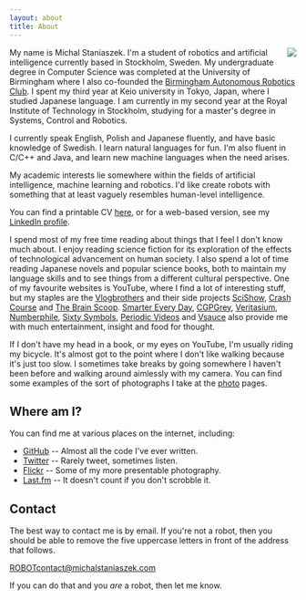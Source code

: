```yaml
---
layout: about
title: About
---
```

<img src="../img/face.jpg" align="right"/>

My name is Michal Staniaszek. I'm a student of robotics and artificial
intelligence currently based in Stockholm, Sweden. My undergraduate degree in
Computer Science was completed at the University of Birmingham where I also
co-founded the
[Birmingham Autonomous Robotics Club](http://barcuk.github.io/index.html). I
spent my third year at Keio university in Tokyo, Japan, where I studied Japanese
language. I am currently in my second year at the Royal Institute of Technology
in Stockholm, studying for a master's degree in Systems, Control and Robotics.

I currently speak English, Polish and Japanese fluently, and have basic
knowledge of Swedish. I learn natural languages for fun. I'm also fluent in C/C++
and Java, and learn new machine languages when the need arises.

My academic interests lie somewhere within the fields of artificial
intelligence, machine learning and robotics. I'd like create robots with
something that at least vaguely resembles human-level intelligence.

You can find a printable CV
[here](https://github.com/heuristicus/cv/blob/master/michal_staniaszek_cv.pdf?raw=true), or for a
web-based version, see my [LinkedIn
profile](http://www.linkedin.com/profile/view?id=236650527).

I spend most of my free time reading about things that I feel I don't know much
about. I enjoy reading science fiction for its exploration of the effects of
technological advancement on human society. I also spend a lot of time reading
Japanese novels and popular science books, both to maintain my language skills
and to see things from a different cultural perspective. One of my favourite
websites is YouTube, where I find a lot of interesting stuff, but my staples are
the [Vlogbrothers](http://www.youtube.com/user/vlogbrothers) and their side
projects [SciShow](http://www.youtube.com/user/scishow),
[Crash Course](http://www.youtube.com/user/crashcourse) and
[The Brain Scoop](http://www.youtube.com/user/thebrainscoop).
[Smarter Every Day](http://www.youtube.com/user/destinws2),
[CGPGrey](http://www.youtube.com/user/CGPGrey),
[Veritasium](http://www.youtube.com/user/1veritasium),
[Numberphile](http://www.youtube.com/user/numberphile),
[Sixty Symbols](http://www.youtube.com/user/sixtysymbols),
[Periodic Videos](http://www.youtube.com/user/periodicvideos) and
[Vsauce](http://www.youtube.com/user/vsauce) also provide me with much
entertainment, insight and food for thought.

If I don't have my head in a book, or my eyes on YouTube, I'm usually riding my
bicycle. It's almost got to the point where I don't like walking because it's
just too slow. I sometimes take breaks by going somewhere I haven't been before
and walking around aimlessly with my camera. You can find some examples of the
sort of photographs I take at the [photo](/photo) pages.

## Where am I?
You can find me at various places on the internet, including:

- [GitHub](https://github.com/heuristicus) -- Almost all the code I've ever
  written.
- [Twitter](https://twitter.com/MStaniaszek) -- Rarely tweet, sometimes listen.
- [Flickr](http://www.flickr.com/photos/mstaniaszek/) -- Some of my more
  presentable photography.
- [Last.fm](http://www.last.fm/user/nitre) -- It doesn't count if you don't
  scrobble it.

## Contact
The best way to contact me is by email. If you're not a robot, then you
should be able to remove the five uppercase letters in front of the address that
follows.

ROBOTcontact@michalstaniaszek.com

If you can do that and you _are_ a robot, then let me know.
